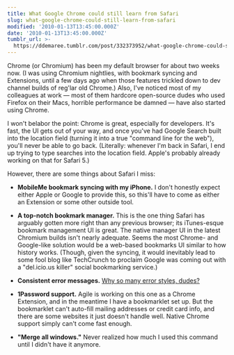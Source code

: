 ```yaml
---
title: What Google Chrome could still learn from Safari
slug: what-google-chrome-could-still-learn-from-safari
modified: '2010-01-13T13:45:00.000Z'
date: '2010-01-13T13:45:00.000Z'
tumblr_url: >-
  https://ddemaree.tumblr.com/post/332373952/what-google-chrome-could-still-learn-from-safari
---
```

Chrome (or Chromium) has been my default browser for about two weeks now. (I was using Chromium nightlies, with bookmark syncing and Extensions, until a few days ago when those features trickled down to dev channel builds of reg'lar old Chrome.) Also, I've noticed most of my colleagues at work — most of them hardcore open-source dudes who used Firefox on their Macs, horrible performance be damned — have also started using Chrome.

I won't belabor the point: Chrome is great, especially for developers. It's fast, the UI gets out of your way, and once you've had Google Search built into the location field (turning it into a true "command line for the web"), you'll never be able to go back. (Literally: whenever I'm back in Safari, I end up trying to type searches into the location field. Apple's probably already working on that for Safari 5.)

However, there are some things about Safari I miss:

*   **MobileMe bookmark syncing with my iPhone.** I don't honestly expect either Apple or Google to provide this, so this'll have to come as either an Extension or some other outside tool.
    
*   **A top-notch bookmark manager.** This is the one thing Safari has arguably gotten more right than any previous browser; its iTunes-esque bookmark management UI is great. The native manager UI in the latest Chromium builds isn't nearly adequate. Seems the most Chrome- and Google-like solution would be a web-based bookmarks UI similar to how history works. (Though, given the syncing, it would inevitably lead to some fool blog like TechCrunch to proclaim Google was coming out with a "del.icio.us killer" social bookmarking service.)
    
*   **Consistent error messages.** [Why so many error styles, dudes?](http://ozmm.org/posts/chrome_error_pages.html)
    
*   **1Password support.** Agile is working on this one as a Chrome Extension, and in the meantime I have a bookmarklet set up. But the bookmarklet can't auto-fill mailing addresses or credit card info, and there are some websites it just doesn't handle well. Native Chrome support simply can't come fast enough.
    
*   **"Merge all windows."** Never realized how much I used this command until I didn't have it anymore.
